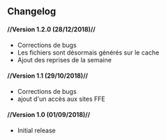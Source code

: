 ## Changelog

#### //Version 1.2.0 (28/12/2018)//
- Corrections de bugs
- Les fichiers sont désormais générés sur le cache
- Ajout des reprises de la semaine

#### //Version 1.1 (29/10/2018)//
- Corrections de bugs
- ajout d'un accès aux sites FFE

#### //Version 1.0 (01/09/2018)//
- Initial release

